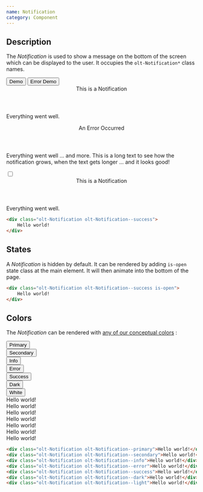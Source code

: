 ```yaml
---
name: Notification
category: Component
---
```


## Description

The *Notification* is used to show a message on the bottom of the screen which
can be displayed to the user. It occupies the `olt-Notification*` class names.

<div class="olt-Card olt-u-padding5">
  <div class="olt-u-marginAuto">
    <button class="olt-Button" data-notification-trigger="notification-demo-1">Demo</button>
    <button class="olt-Button" data-notification-trigger="notification-demo-2">Error Demo</button>
 </div>
</div>

<div class="olt-Notifications">
    <div class="olt-Notification olt-Notification--success" data-notification-target="notification-demo-1">
        <div class="olt-Notification-dialog">
            <label class="olt-Notification-close" for="notification-demo-1"></label>
            <header class="olt-Notification-header">This is a Notification</header>
            <div class="olt-Notification-content">
                <p>Everything went well.</p>
            </div>
        </div>
    </div>
    <div class="olt-Notification olt-Notification--error" data-notification-target="notification-demo-2">
        <label class="olt-Notification-close" for="notification-demo-2"></label>
        <div class="olt-Notification-dialog">
            <header class="olt-Notification-header">An Error Occurred</header>
            <div class="olt-Notification-content">
                <p>Everything went well ... and more. This is a long text to see how the notification grows, when the text gets longer ... and it looks good!</p>
            </div>
        </div>
    </div>
</div>

<div class="olt-Card olt-u-padding5">
    <div class="olt-u-marginAuto">
        <input data-toggle="notification" id="demo-3" type="checkbox">
        <label class="olt-Button" id="button-demo-3" for="notification-demo-3"></label>
        <div class="olt-Notifications">
            <div class="olt-Notification olt-Notification--success" data-notification-trigger="notification-demo-3">
                <div class="olt-Notification-dialog">
                    <label class="olt-Notification-close" for="notification-demo-3"></label>
                    <header class="olt-Notification-header">This is a Notification</header>
                    <div class="olt-Notification-content">
                        <p>Everything went well.</p>
                    </div>
                </div>
            </div>
        </div>
    </div>
</div>

```html
<div class="olt-Notification olt-Notification--success">
    Hello world!
</div>
```

## States

A *Notification* is hidden by default. It can be rendered by adding `is-open` 
state class at the main element. It will then animate into the bottom of the
page.

```html
<div class="olt-Notification olt-Notification--success is-open">
    Hello world!
</div>
```

## Colors

The *Notification* can be rendered with 
[any of our conceptual colors](/#concepts-colors) :

<div class="olt-Card olt-u-padding5">
  <div class="olt-u-marginAuto olt-u-padding1">
     <button class="olt-Button olt-Button--primary" data-notification-trigger="demo-2">Primary</button>
  </div>
  <div class="olt-u-marginAuto olt-u-padding1">
     <button class="olt-Button olt-Button--secondary" data-notification-trigger="demo-3">Secondary</button>
  </div>
  <div class="olt-u-marginAuto olt-u-padding1">
     <button class="olt-Button olt-Button--info" data-notification-trigger="demo-4">Info</button>
  </div>
  <div class="olt-u-marginAuto olt-u-padding1">
     <button class="olt-Button olt-Button--error" data-notification-trigger="demo-5">Error</button>
  </div>
  <div class="olt-u-marginAuto olt-u-padding1">
     <button class="olt-Button olt-Button--success" data-notification-trigger="demo-6">Success</button>
  </div>
  <div class="olt-u-marginAuto olt-u-padding1">
     <button class="olt-Button olt-Button--dark" data-notification-trigger="demo-7">Dark</button>
  </div>
  <div class="olt-u-marginAuto olt-u-padding1">
     <button class="olt-Button" data-notification-trigger="demo-8">White</button>
  </div>
</div>
<div class="olt-Notification olt-Notification--primary" data-notification-target="demo-2">
    Hello world!
</div>
<div class="olt-Notification olt-Notification--secondary" data-notification-target="demo-3">
    Hello world!
</div>
<div class="olt-Notification olt-Notification--info" data-notification-target="demo-4">
    Hello world!
</div>
<div class="olt-Notification olt-Notification--error" data-notification-target="demo-5">
    Hello world!
</div>
<div class="olt-Notification olt-Notification--success" data-notification-target="demo-6">
    Hello world!
</div>
<div class="olt-Notification olt-Notification--dark" data-notification-target="demo-7">
    Hello world!
</div>
<div class="olt-Notification olt-Notification--light" data-notification-target="demo-8">
    Hello world!
</div>

```html
<div class="olt-Notification olt-Notification--primary">Hello world!</div>
<div class="olt-Notification olt-Notification--secondary">Hello world!</div>
<div class="olt-Notification olt-Notification--info">Hello world!</div>
<div class="olt-Notification olt-Notification--error">Hello world!</div>
<div class="olt-Notification olt-Notification--success">Hello world!</div>
<div class="olt-Notification olt-Notification--dark">Hello world!</div>
<div class="olt-Notification olt-Notification--light">Hello world!</div>
```

